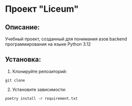 # Проект "Liceum"
## Описание:
Учебный проект, созданный для понимания азов backend программирования на языке Python 3.12
## Установка:
1. Клонируйте репозиторий:
```
git clone 
```
2. Установите зависимости:
```
poetry install -r requirement.txt
```

